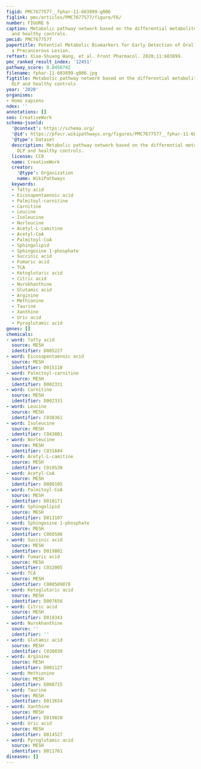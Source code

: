 ```yaml
---
figid: PMC7677577__fphar-11-603899-g006
figlink: pmc/articles/PMC7677577/figure/F6/
number: FIGURE 6
caption: Metabolic pathway network based on the differential metabolites between OLP
  and healthy controls.
pmcid: PMC7677577
papertitle: Potential Metabolic Biomarkers for Early Detection of Oral Lichen Planus,
  a Precancerous Lesion.
reftext: Xiao-Shuang Wang, et al. Front Pharmacol. 2020;11:603899.
pmc_ranked_result_index: '12451'
pathway_score: 0.8456742
filename: fphar-11-603899-g006.jpg
figtitle: Metabolic pathway network based on the differential metabolites between
  OLP and healthy controls
year: '2020'
organisms:
- Homo sapiens
ndex: ''
annotations: []
seo: CreativeWork
schema-jsonld:
  '@context': https://schema.org/
  '@id': https://pfocr.wikipathways.org/figures/PMC7677577__fphar-11-603899-g006.html
  '@type': Dataset
  description: Metabolic pathway network based on the differential metabolites between
    OLP and healthy controls.
  license: CC0
  name: CreativeWork
  creator:
    '@type': Organization
    name: WikiPathways
  keywords:
  - fatty acid
  - Eicosapentaenoic acid
  - Palmitoyl-carnitine
  - Carnitine
  - Leucine
  - Isoleucine
  - Norleucine
  - Acetyl-L-camitine
  - Acetyl-CoA
  - Palmitoyl-CoA
  - Sphingolipid
  - Sphingosine 1-phosphate
  - Succinic acid
  - Fumaric acid
  - TCA
  - Ketoglutaric acid
  - Citric acid
  - Nurokhanthine
  - Glutamic acid
  - Arginine
  - Methionine
  - Taurine
  - Xanthine
  - Uric acid
  - Pyroglutamic acid
genes: []
chemicals:
- word: fatty acid
  source: MESH
  identifier: D005227
- word: Eicosapentaenoic acid
  source: MESH
  identifier: D015118
- word: Palmitoyl-carnitine
  source: MESH
  identifier: D002331
- word: Carnitine
  source: MESH
  identifier: D002331
- word: Leucine
  source: MESH
  identifier: C038361
- word: Isoleucine
  source: MESH
  identifier: C043801
- word: Norleucine
  source: MESH
  identifier: C031684
- word: Acetyl-L-camitine
  source: MESH
  identifier: C010530
- word: Acetyl-CoA
  source: MESH
  identifier: D000105
- word: Palmitoyl-CoA
  source: MESH
  identifier: D010171
- word: Sphingolipid
  source: MESH
  identifier: D013107
- word: Sphingosine 1-phosphate
  source: MESH
  identifier: C060506
- word: Succinic acid
  source: MESH
  identifier: D019802
- word: Fumaric acid
  source: MESH
  identifier: C032005
- word: TCA
  source: MESH
  identifier: C000589078
- word: Ketoglutaric acid
  source: MESH
  identifier: D007656
- word: Citric acid
  source: MESH
  identifier: D019343
- word: Nurokhanthine
  source: ''
  identifier: ''
- word: Glutamic acid
  source: MESH
  identifier: C030030
- word: Arginine
  source: MESH
  identifier: D001127
- word: Methionine
  source: MESH
  identifier: D008715
- word: Taurine
  source: MESH
  identifier: D013654
- word: Xanthine
  source: MESH
  identifier: D019820
- word: Uric acid
  source: MESH
  identifier: D014527
- word: Pyroglutamic acid
  source: MESH
  identifier: D011761
diseases: []
---
```

